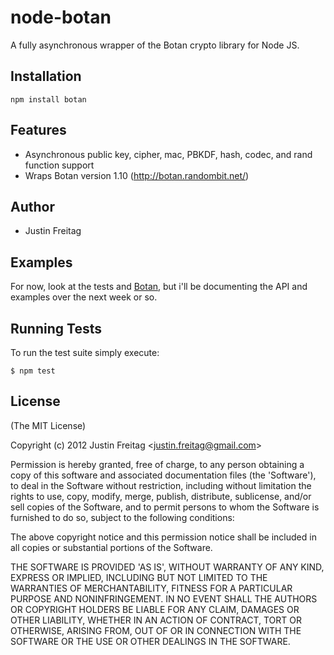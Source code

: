 # node-botan

 A fully asynchronous wrapper of the Botan crypto library for Node JS.

## Installation

    npm install botan

## Features

  - Asynchronous public key, cipher, mac, PBKDF, hash, codec, and rand function support
  - Wraps Botan version 1.10 (http://botan.randombit.net/)

## Author

  - Justin Freitag

## Examples

For now, look at the tests and [Botan](http://botan.randombit.net/), but i'll be documenting the API and examples over the next week or so.

## Running Tests

To run the test suite simply execute:

    $ npm test

## License 

(The MIT License)

Copyright (c) 2012 Justin Freitag &lt;justin.freitag@gmail.com&gt;

Permission is hereby granted, free of charge, to any person obtaining
a copy of this software and associated documentation files (the
'Software'), to deal in the Software without restriction, including
without limitation the rights to use, copy, modify, merge, publish,
distribute, sublicense, and/or sell copies of the Software, and to
permit persons to whom the Software is furnished to do so, subject to
the following conditions:

The above copyright notice and this permission notice shall be
included in all copies or substantial portions of the Software.

THE SOFTWARE IS PROVIDED 'AS IS', WITHOUT WARRANTY OF ANY KIND,
EXPRESS OR IMPLIED, INCLUDING BUT NOT LIMITED TO THE WARRANTIES OF
MERCHANTABILITY, FITNESS FOR A PARTICULAR PURPOSE AND NONINFRINGEMENT.
IN NO EVENT SHALL THE AUTHORS OR COPYRIGHT HOLDERS BE LIABLE FOR ANY
CLAIM, DAMAGES OR OTHER LIABILITY, WHETHER IN AN ACTION OF CONTRACT,
TORT OR OTHERWISE, ARISING FROM, OUT OF OR IN CONNECTION WITH THE
SOFTWARE OR THE USE OR OTHER DEALINGS IN THE SOFTWARE.
